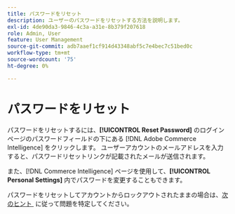 ```yaml
---
title: パスワードをリセット
description: ユーザーのパスワードをリセットする方法を説明します。
exl-id: 4de90da3-9846-4c3a-a31e-8b379f207618
role: Admin, User
feature: User Management
source-git-commit: adb7aaef1cf914d43348abf5c7e4bec7c51bed0c
workflow-type: tm+mt
source-wordcount: '75'
ht-degree: 0%

---
```


# パスワードをリセット

パスワードをリセットするには、**[!UICONTROL Reset Password]** のログインページのパスワードフィールドの下にある [!DNL Adobe Commerce Intelligence] をクリックします。 ユーザーアカウントのメールアドレスを入力すると、パスワードリセットリンクが記載されたメールが送信されます。

また、[!DNL Commerce Intelligence] ページを使用して、**[!UICONTROL Personal Settings]** 内でパスワードを変更することもできます。

パスワードをリセットしてアカウントからロックアウトされたままの場合は、[&#x200B; 次のヒント &#x200B;](https://experienceleague.adobe.com/docs/commerce-knowledge-base/kb/troubleshooting/miscellaneous/troubleshooting-mbi-account-lockout.html?lang=ja) に従って問題を特定してください。
